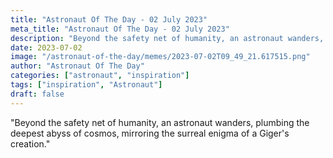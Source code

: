 ```yaml
---
title: "Astronaut Of The Day - 02 July 2023"
meta_title: "Astronaut Of The Day - 02 July 2023"
description: "Beyond the safety net of humanity, an astronaut wanders, plumbing the deepest abyss of cosmos, mirroring the surreal enigma of a Giger's creation."
date: 2023-07-02
image: "/astronaut-of-the-day/memes/2023-07-02T09_49_21.617515.png"
author: "Astronaut Of The Day"
categories: ["astronaut", "inspiration"]
tags: ["inspiration", "Astronaut"]
draft: false
---
```

"Beyond the safety net of humanity, an astronaut wanders, plumbing the deepest abyss of cosmos, mirroring the surreal enigma of a Giger's creation."
        